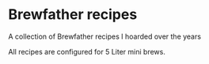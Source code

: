 # Brewfather recipes

A collection of Brewfather recipes I hoarded over the years

All recipes are configured for 5 Liter mini brews.
